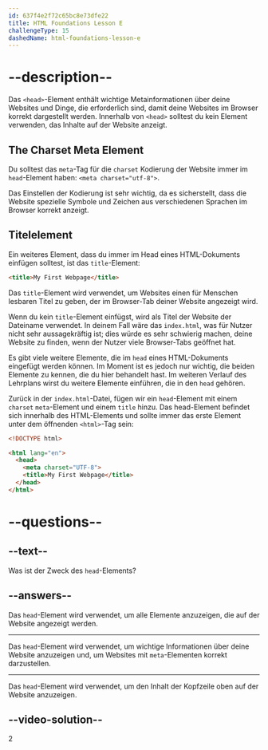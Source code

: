 ```yaml
---
id: 637f4e2f72c65bc8e73dfe22
title: HTML Foundations Lesson E
challengeType: 15
dashedName: html-foundations-lesson-e
---
```


# --description--

Das `<head>`-Element enthält wichtige Metainformationen über deine Websites und Dinge, die erforderlich sind, damit deine Websites im Browser korrekt dargestellt werden. Innerhalb von `<head>` solltest du kein Element verwenden, das Inhalte auf der Website anzeigt.

## The Charset Meta Element
Du solltest das `meta`-Tag für die `charset` Kodierung der Website immer im `head`-Element haben: `<meta charset="utf-8">`.

Das Einstellen der Kodierung ist sehr wichtig, da es sicherstellt, dass die Website spezielle Symbole und Zeichen aus verschiedenen Sprachen im Browser korrekt anzeigt.

## Titelelement
Ein weiteres Element, dass du immer im Head eines HTML-Dokuments einfügen solltest, ist das `title`-Element:

```html
<title>My First Webpage</title>
```

Das `title`-Element wird verwendet, um Websites einen für Menschen lesbaren Titel zu geben, der im Browser-Tab deiner Website angezeigt wird.

Wenn du kein `title`-Element einfügst, wird als Titel der Website der Dateiname verwendet. In deinem Fall wäre das `index.html`, was für Nutzer nicht sehr aussagekräftig ist; dies würde es sehr schwierig machen, deine Website zu finden, wenn der Nutzer viele Browser-Tabs geöffnet hat.

Es gibt viele weitere Elemente, die im `head` eines HTML-Dokuments eingefügt werden können. Im Moment ist es jedoch nur wichtig, die beiden Elemente zu kennen, die du hier behandelt hast. Im weiteren Verlauf des Lehrplans wirst du weitere Elemente einführen, die in den `head` gehören.

Zurück in der `index.html`-Datei, fügen wir ein `head`-Element mit einem `charset` `meta`-Element und einem `title` hinzu. Das head-Element befindet sich innerhalb des HTML-Elements und sollte immer das erste Element unter dem öffnenden `<html>`-Tag sein:


```html
<!DOCTYPE html>

<html lang="en">
  <head>
    <meta charset="UTF-8">
    <title>My First Webpage</title>
  </head>
</html>
```

# --questions--

## --text--

Was ist der Zweck des `head`-Elements?

## --answers--

Das `head`-Element wird verwendet, um alle Elemente anzuzeigen, die auf der Website angezeigt werden.

---

Das `head`-Element wird verwendet, um wichtige Informationen über deine Website anzuzeigen und, um Websites mit `meta`-Elementen korrekt darzustellen.

---

Das `head`-Element wird verwendet, um den Inhalt der Kopfzeile oben auf der Website anzuzeigen.


## --video-solution--

2
